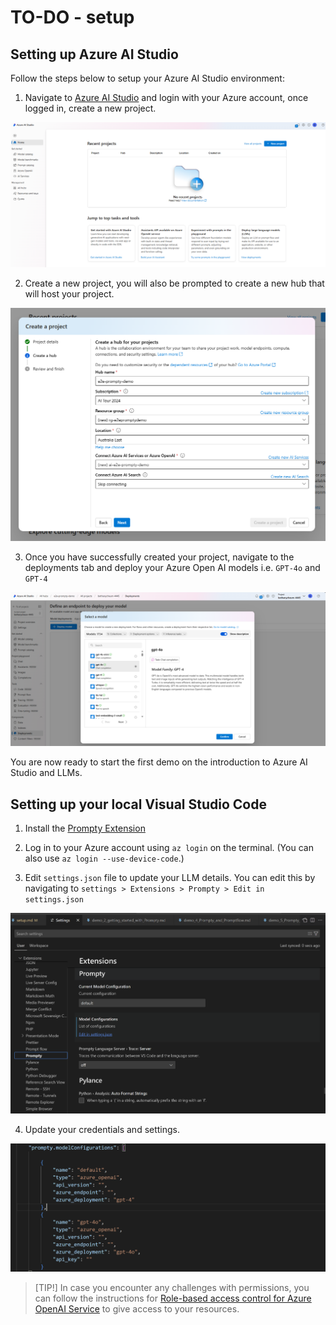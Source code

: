 # TO-DO - setup

## Setting up Azure AI Studio

Follow the steps below to setup your Azure AI Studio environment:

1. Navigate to [Azure AI Studio](https://ai.azure.com?WT.mc_id=aiml-149230-bethanycheum) and login with your Azure account, once logged in, create a new project.

![](./demos/images/aistudio-landing-page.png)

2. Create a new project, you will also be prompted to create a new hub that will host your project.

![](./demos/images/aistudio-newproject.png)

3. Once you have successfully created your project, navigate to the deployments tab and deploy your Azure Open AI models i.e. ``GPT-4o`` and ``GPT-4``

![](./demos/images/aistudio-newmodel.png)

You are now ready to start the first demo on the introduction to Azure AI Studio and LLMs.

## Setting up your local Visual Studio Code

1. Install the [Prompty Extension](https://marketplace.visualstudio.com/items?itemName=ms-toolsai.prompty)

1. Log in to your Azure account using ``az login`` on the terminal. (You can also use ``az login --use-device-code``.)

3. Edit ``settings.json`` file to update your LLM details. You can edit this by navigating to ``settings > Extensions > Prompty > Edit in settings.json``

![Screeenshot of ](./demos/images/vscode-settings.png)

4. Update your credentials and settings.

![Screeenshot of ](./demos/images/vscode-settings-json.png)

> [TIP!]
> In case you encounter any challenges with permissions, you can follow the instructions for [Role-based access control for Azure OpenAI Service](https://learn.microsoft.com/en-us/azure/ai-services/openai/how-to/role-based-access-control?WT.mc_id=aiml-149230-bethanycheum) to give access to your resources.
